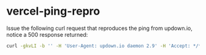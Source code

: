 # vercel-ping-repro

Issue the following curl request that reproduces the ping from updown.io, notice a 500 response returned:

```bash
curl -gkvLI -b '' -H 'User-Agent: updown.io daemon 2.9' -H 'Accept: */*' -H 'Connection: Close' -H 'Accept-Language: en' -H 'Accept-Encoding: deflate, gzip, br, zstd' -m 30 --connect-timeout 10 --compressed https://vercel-ping-repro.careswitch.app/health
```
